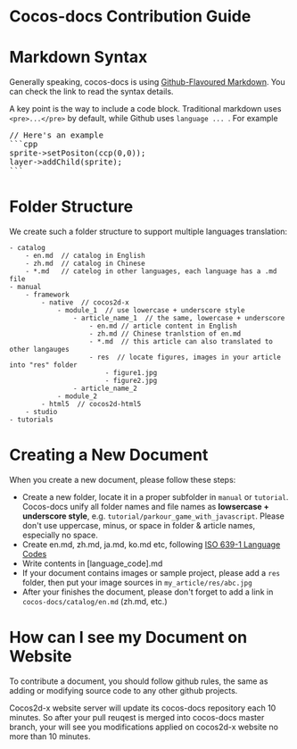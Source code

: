 
Cocos-docs Contribution Guide
========

# Markdown Syntax

Generally speaking, cocos-docs is using [Github-Flavoured Markdown](http://github.github.com/github-flavored-markdown/). You can check the link to read the syntax details.

A key point is the way to include a code block. Traditional markdown uses `<pre>...</pre>` by default, while Github uses ````language ... ````. For example

<pre>
// Here's an example
```cpp
sprite->setPositon(ccp(0,0));
layer->addChild(sprite);
```
</pre>

# Folder Structure

We create such a folder structure to support multiple languages translation:
```no-hightlight
- catalog
	- en.md  // catalog in English
	- zh.md  // catalog in Chinese
	- *.md   // catelog in other languages, each language has a .md file
- manual
	- framework
		- native  // cocos2d-x
			- module_1  // use lowercase + underscore style
				- article_name_1  // the same, lowercase + underscore
					- en.md // article content in English
					- zh.md // Chinese tranlstion of en.md
					- *.md  // this article can also translated to other langauges
					- res  // locate figures, images in your article into "res" folder
						- figure1.jpg
						- figure2.jpg
				- article_name_2
			- module_2
		- html5  // cocos2d-html5
	- studio
- tutorials
```
# Creating a New Document

When you create a new document, please follow these steps:

- Create a new folder, locate it in a proper subfolder in `manual` or `tutorial`. Cocos-docs unify all folder names and file names as __lowsercase + underscore style__, e.g. `tutorial/parkour_game_with_javascript`. Please don't use uppercase, minus, or space in folder & article names, especially no space.
- Create en.md, zh.md, ja.md, ko.md etc, following [ISO 639-1 Language Codes](http://en.wikipedia.org/wiki/List_of_ISO_639-1_codes)
- Write contents in \[language_code\].md
- If your document contains images or sample project, please add a `res` folder, then put your image sources in `my_article/res/abc.jpg`
- After your finishes the document, please don't forget to add a link in `cocos-docs/catalog/en.md` (zh.md, etc.)

# How can I see my Document on Website

To contribute a document, you should follow github rules, the same as adding or modifying source code to any other github projects. 

Cocos2d-x website server will update its cocos-docs repository each 10 minutes. So after your pull reuqest is merged into cocos-docs master branch, your will see you modifications applied on cocos2d-x website no more than 10 minutes.

    

